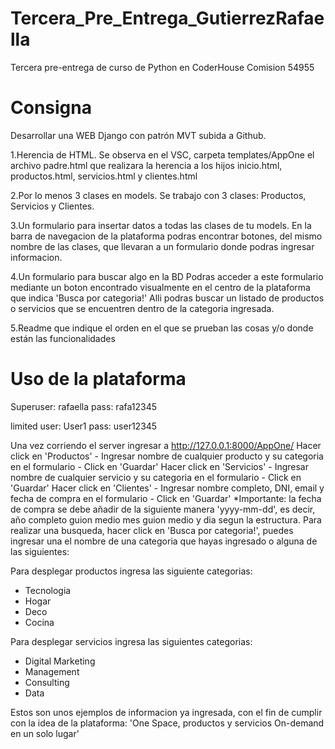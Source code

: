 # Tercera_Pre_Entrega_GutierrezRafaella
Tercera pre-entrega de curso de Python en CoderHouse Comision 54955

# Consigna
Desarrollar una WEB Django con patrón MVT subida a Github.

1.Herencia de HTML.
Se observa en el VSC, carpeta templates/AppOne el archivo padre.html que realizara la herencia a los hijos inicio.html, productos.html, servicios.html y clientes.html

2.Por lo menos 3 clases en models.
Se trabajo con 3 clases: Productos, Servicios y Clientes.

3.Un formulario para insertar datos a todas las clases de tu models.
En la barra de navegacion de la plataforma podras encontrar botones, del mismo nombre de las clases, que llevaran a un formulario donde podras ingresar informacion.

4.Un formulario para buscar algo en la BD
Podras acceder a este formulario mediante un boton encontrado visualmente en el centro de la plataforma que indica 'Busca por categoria!'
Alli podras buscar un listado de productos o servicios que se encuentren dentro de la categoria ingresada.

5.Readme que indique el orden en el que se prueban las cosas y/o donde están las funcionalidades

# Uso de la plataforma
Superuser: rafaella
pass: rafa12345

limited user: User1
pass: user12345

Una vez corriendo el server ingresar a http://127.0.0.1:8000/AppOne/
Hacer click en 'Productos' - Ingresar nombre de cualquier producto y su categoria en el formulario - Click en 'Guardar'
Hacer click en 'Servicios' - Ingresar nombre de cualquier servicio y su categoria en el formulario -  Click en 'Guardar'
Hacer click en 'Clientes' - Ingresar nombre completo, DNI, email y fecha de compra en el formulario - Click en 'Guardar'
*Importante: la fecha de compra se debe añadir de la siguiente manera 'yyyy-mm-dd', es decir, año completo guion medio mes guion medio y dia segun la estructura.
Para realizar una busqueda, hacer click en 'Busca por categoria!', puedes ingresar una el nombre de una categoria que hayas ingresado o alguna de las siguientes:

Para desplegar productos ingresa las siguiente categorias:
- Tecnologia
- Hogar
- Deco
- Cocina

Para desplegar servicios ingresa las siguientes categorias:
- Digital Marketing
- Management
- Consulting
- Data

Estos son unos ejemplos de informacion ya ingresada, con el fin de cumplir con la idea de la plataforma:
'One Space, productos y servicios On-demand en un solo lugar'

